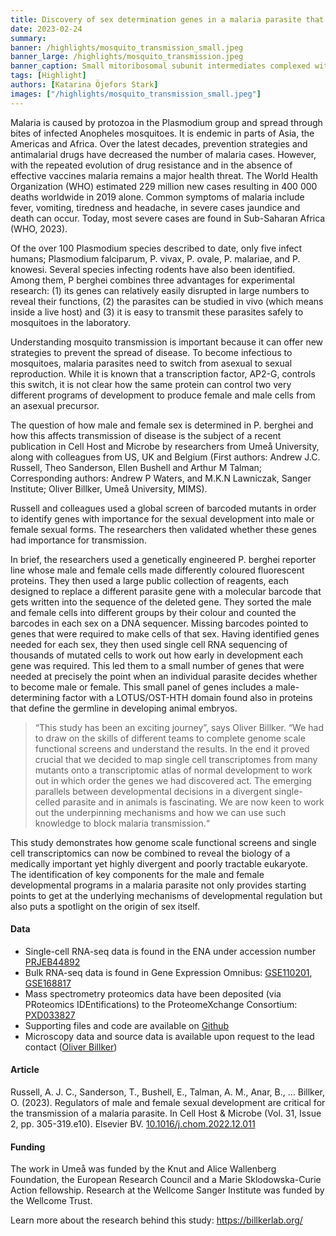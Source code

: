 ```yaml
---
title: Discovery of sex determination genes in a malaria parasite that are essential for mosquito transmission.
date: 2023-02-24
summary: 
banner: /highlights/mosquito_transmission_small.jpeg
banner_large: /highlights/mosquito_transmission.jpeg
banner_caption: Small mitoribosomal subunit intermediates complexed with auxiliary factors, revealing a sequential mechanism of assembly (Credit; Verena Resch).
tags: [Highlight]
authors: [Katarina Öjefors Stark]
images: ["/highlights/mosquito_transmission_small.jpeg"]
---
```


Malaria is caused by protozoa in the Plasmodium group and spread through bites of infected Anopheles mosquitoes. It is endemic in parts of Asia, the Americas and Africa. Over the latest decades, prevention strategies and antimalarial drugs have decreased the number of malaria cases. However, with the repeated evolution of drug resistance and in the absence of effective vaccines malaria remains a major health threat. The World Health Organization (WHO) estimated 229 million new cases resulting in 400 000 deaths worldwide in 2019 alone. Common symptoms of malaria include fever, vomiting, tiredness and headache, in severe cases jaundice and death can occur. Today, most severe cases are found in Sub-Saharan Africa (WHO, 2023).

Of the over 100 Plasmodium species described to date, only five infect humans;  Plasmodium falciparum, P. vivax, P. ovale, P. malariae, and P. knowesi. Several species infecting rodents have also been identified. Among them, P berghei combines three advantages for experimental research: (1) its genes can relatively easily disrupted in large numbers to reveal their functions, (2) the parasites can be studied in vivo (which means inside a live host) and (3) it is easy to transmit these parasites safely to mosquitoes in the laboratory.

Understanding mosquito transmission is important because it can offer new strategies to prevent the spread of disease. To become infectious to mosquitoes, malaria parasites need to switch from asexual to sexual reproduction. While it is known that a transcription factor, AP2-G, controls this switch, it is not clear how the same protein can control two very different programs of development to produce female and male cells from an asexual precursor.

The question of how male and female sex is determined in P. berghei and how this affects transmission of disease is the subject of a recent publication in Cell Host and Microbe by researchers from Umeå University, along with colleagues from US, UK and Belgium (First authors: Andrew J.C. Russell, Theo Sanderson, Ellen Bushell and Arthur M Talman;  Corresponding authors: Andrew P Waters, and M.K.N Lawniczak, Sanger Institute; Oliver Billker, Umeå University, MIMS).

Russell and colleagues used a global screen of barcoded mutants in order to identify genes with importance for the sexual development into male or female sexual forms. The researchers then validated whether these genes had importance for transmission.

In brief, the researchers used a genetically engineered P. berghei reporter line whose male and female cells made differently coloured fluorescent proteins. They then used a large public collection of reagents, each designed to replace a different parasite gene with a molecular barcode that gets written into the sequence of the deleted gene. They sorted the male and female cells into different groups by their colour and counted the barcodes in each sex on a DNA sequencer. Missing barcodes pointed to genes that were required to make cells of that sex. Having identified genes needed for each sex, they then used single cell RNA sequencing of thousands of mutated cells to work out how early in development each gene was required. This led them to a small number of genes that were needed at precisely the point when an individual parasite decides whether to become male or female. This small panel of genes includes a male-determining factor with a LOTUS/OST-HTH domain found also in proteins that define the germline in developing animal embryos.

> “This study has been an exciting journey”, says Oliver Billker. “We had to draw on the skills of different teams to complete genome scale functional screens and understand the results. In the end it proved crucial that we decided to map single cell transcriptomes from many mutants onto a transcriptomic atlas of normal development to work out in which order the genes we had discovered act. The emerging parallels between developmental decisions in a divergent single-celled parasite and in animals is fascinating. We are now keen to work out the underpinning mechanisms and how we can use such knowledge to block malaria transmission.“

This study demonstrates how genome scale functional screens and single cell transcriptomics can now be combined to reveal the biology of a medically important yet highly divergent and poorly tractable eukaryote. The identification of key components for the male and female developmental programs in a malaria parasite not only provides starting points to get at the underlying mechanisms of developmental regulation but also puts a spotlight on the origin of sex itself.

#### Data

*	Single-cell RNA-seq data is found in the ENA under accession number [PRJEB44892](https://www.ebi.ac.uk/ena/browser/view/PRJEB44892)
*	Bulk RNA-seq data is found in Gene Expression Omnibus: [GSE110201](https://www.ncbi.nlm.nih.gov/geo/query/acc.cgi?acc=GSE110201), [GSE168817](https://www.ncbi.nlm.nih.gov/geo/query/acc.cgi?acc=GSE168817)
*	Mass spectrometry proteomics data have been deposited (via PRoteomics IDEntifications) to the ProteomeXchange Consortium: [PXD033827](http://proteomecentral.proteomexchange.org/cgi/GetDataset?ID=PXD033827)
*	Supporting files and code are available on [Github](https://github.com/andyrussell/Gametocytogenesis/)
*	Microscopy data and source data is available upon request to the lead contact ([Oliver Billker](mailto:oliver.billker@umu.se))

#### Article

Russell, A. J. C., Sanderson, T., Bushell, E., Talman, A. M., Anar, B., … Billker, O. (2023). Regulators of male and female sexual development are critical for the transmission of a malaria parasite. In Cell Host & Microbe (Vol. 31, Issue 2, pp. 305-319.e10). Elsevier BV. [10.1016/j.chom.2022.12.011](https://doi.org/10.1016/j.chom.2022.12.011)

#### Funding

The work in Umeå was funded by the Knut and Alice Wallenberg Foundation, the European Research Council and a Marie Sklodowska-Curie Action fellowship. Research at the Wellcome Sanger Institute was funded by the Wellcome Trust.

Learn more about the research behind this study: <https://billkerlab.org/>
